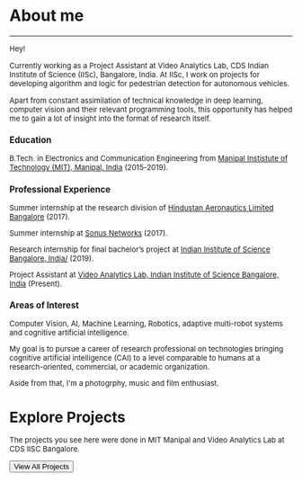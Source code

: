 # About me
---
<p align="justify">
<font size="-1">Hey!<br>
<p>Currently working as a Project Assistant at Video Analytics Lab, CDS Indian Institute of Science (IISc), Bangalore, India. At IISc, I work on projects for developing algorithm and logic for pedestrian detection for autonomous vehicles. </p>
<p>Apart from constant assimilation of technical knowledge in deep learning, computer vision and their relevant programming tools, this opportunity has helped me to gain a lot of insight into the format of research itself. </p>

<p><h3>Education</h3> </p>
B.Tech. in Electronics and Communication Engineering from <a href="https://manipal.edu/mit/programs/program-list/btech/btech-electronics-and-communication-engineering.html"> Manipal Instistute of Technology (MIT), Manipal, India</a> (2015-2019).

<p><h3>Professional Experience</h3></p>
<p>Summer internship at the research division of <a href="https://hal-india.co.in/">Hindustan Aeronautics Limited Bangalore</a> (2017).</p>
<p>Summer internship at <a href="https://ribboncommunications.com/">Sonus Networks</a> (2017).</p>
<p>Research internship for final bachelor’s project at <a href="http://cds.iisc.ac.in/research/labs/">Indian Institute of Science Bangalore, India/</a> (2019).
<p>Project Assistant at <a href="http://cds.iisc.ac.in/research/labs/">Video Analytics Lab, Indian Institute of Science Bangalore, India</a> (Present).</p>

<p><h3>Areas of Interest</h3> </p>
<p>Computer Vision, AI, Machine Learning, Robotics, adaptive multi-robot systems and cognitive artificial intelligence.</p> 

<p>My goal is to pursue a career of research professional on technologies bringing cognitive artificial intelligence (CAI) to a level comparable to humans at a research-oriented, commercial, or academic organization.</p>

<p>Aside from that, I'm a photogrphy, music and film enthusiast.</p>

<div class="section explore-projects">
    <div class="Grid container">
        <div class="Grid-cell left-text u-size5of12 u-after1of12">
            <h1 class="small-title mega-margin">Explore Projects</h1>
            <p class="mega-margin">The projects you see here were done in MIT Manipal and Video Analytics Lab at CDS IISC Bangalore.</p>
            <button onclick="location.href='projects.html'" type="button" class="Button Button--large">View All Projects</button>
        </div>
        <div class="Grid-cell explore-projects-blank"></div>
    </div>
</div>

